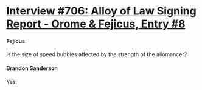 # [Interview #706: Alloy of Law Signing Report - Orome & Fejicus, Entry #8](https://www.theoryland.com/intvmain.php?i=706#8)

#### Fejicus

Is the size of speed bubbles affected by the strength of the allomancer?

#### Brandon Sanderson

Yes.

